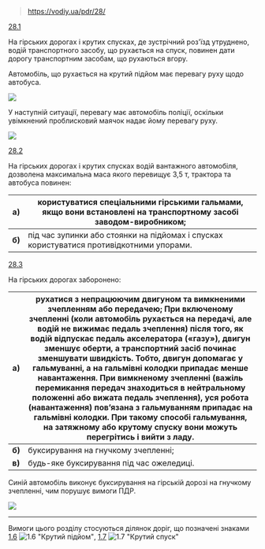 > https://vodiy.ua/pdr/28/

[28.1](https://vodiy.ua/pdr/28/#281 "постійне посилання")

На гірських дорогах і крутих спусках, де зустрічний роз'їзд утруднено, водій транспортного засобу, що рухається на спуск, повинен дати дорогу транспортним засобам, що рухаються вгору.

Автомобіль, що рухається на крутий підйом має перевагу руху щодо автобуса.

![](https://vodiy.ua/media/questions/588_.jpg)

У наступній ситуації, перевагу має автомобіль поліції, оскільки увімкнений проблисковий маячок надає йому перевагу руху.

![](https://vodiy.ua/media/questions/69_6.jpg)

[28.2](https://vodiy.ua/pdr/28/#282 "постійне посилання")

На гірських дорогах і крутих спусках водій вантажного автомобіля, дозволена максимальна маса якого перевищує 3,5 т, трактора та автобуса повинен:

| **a)** | користуватися спеціальними гірськими гальмами, якщо вони встановлені на транспортному засобі заводом-виробником; |
| --- | --- |
| **б)** | під час зупинки або стоянки на підйомах і спусках користуватися противідкотними упорами. |

[28.3](https://vodiy.ua/pdr/28/#283 "постійне посилання")

На гірських дорогах заборонено:

| **a)** | рухатися з непрацюючим двигуном та вимкненими зчепленням або передачею;  При включеному зчепленні (коли автомобіль рухається на передачі, але водій не вижимає педаль зчеплення) після того, як водій відпускає педаль акселератора («газу»), двигун зменшує оберти, а транспортний засіб починає зменшувати швидкість. Тобто, двигун допомагає у гальмуванні, а на гальмівні колодки припадає менше навантаження.  При вимкненому зчепленні (важіль перемикання передач знаходиться в нейтральному положенні або вижата педаль зчеплення), уся робота (навантаження) пов’язана з гальмуванням припадає на гальмівні колодки. При такому способі гальмування, на затяжному або крутому спуску вони можуть перегрітись і вийти з ладу. |
| --- | --- |
| **б)** | буксирування на гнучкому зчепленні; |
| **в)** | будь-яке буксирування під час ожеледиці. |

Синій автомобіль виконує буксирування на гірській дорозі на гнучкому зчепленні, чим порушує вимоги ПДР.

![](https://vodiy.ua/media/questions/1030_.jpg)

---

Вимоги цього розділу стосуються ділянок доріг, що позначені знаками  [1.6](https://vodiy.ua/znaky/1/1.6/) ![1.6 "Крутий підйом"](https://vodiy.ua/media/uploads/signs/1.6.png), [1.7](https://vodiy.ua/znaky/1/1.7/) ![1.7 "Крутий спуск"](https://vodiy.ua/media/uploads/signs/1.7.png)